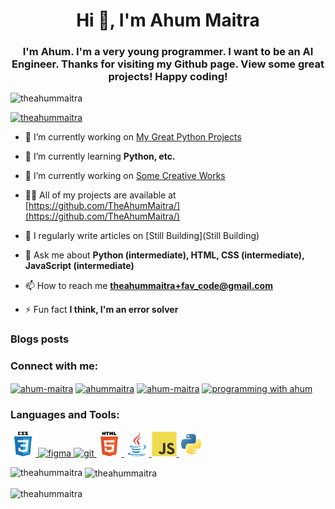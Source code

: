 <h1 align="center">Hi 👋, I'm Ahum Maitra</h1>
<h3 align="center">I'm Ahum. I'm a very young programmer. I want to be an AI Engineer. Thanks for visiting my Github page. View some great projects! Happy coding!</h3>

<p align="left"> <img src="https://komarev.com/ghpvc/?username=theahummaitra&label=Profile%20views&color=0e75b6&style=flat" alt="theahummaitra" /> </p>

<p align="left"> <a href="https://github.com/ryo-ma/github-profile-trophy"><img src="https://github-profile-trophy.vercel.app/?username=theahummaitra" alt="theahummaitra" /></a> </p>

- 🔭 I’m currently working on [My Great Python Projects](https://github.com/TheAhumMaitra/My-great-projects-with-Python)

- 🌱 I’m currently learning **Python, etc.**

- 🔭 I’m currently working on [Some Creative Works](https://github.com/TheAhumMaitra/Some-Creative-Works)

- 👨‍💻 All of my projects are available at [https://github.com/TheAhumMaitra/](https://github.com/TheAhumMaitra/)

- 📝 I regularly write articles on [Still Building](Still Building)

- 💬 Ask me about **Python (intermediate), HTML, CSS (intermediate), JavaScript (intermediate)**

- 📫 How to reach me **theahummaitra+fav_code@gmail.com**

- ⚡ Fun fact **I think, I'm an error solver**

### Blogs posts
<!-- BLOG-POST-LIST:START -->
<!-- BLOG-POST-LIST:END -->

<h3 align="left">Connect with me:</h3>
<p align="left">
<a href="https://codepen.io/ahum-maitra" target="blank"><img align="center" src="https://raw.githubusercontent.com/rahuldkjain/github-profile-readme-generator/master/src/images/icons/Social/codepen.svg" alt="ahum-maitra" height="30" width="40" /></a>
<a href="https://dev.to/ahummaitra" target="blank"><img align="center" src="https://raw.githubusercontent.com/rahuldkjain/github-profile-readme-generator/master/src/images/icons/Social/devto.svg" alt="ahummaitra" height="30" width="40" /></a>
<a href="https://stackoverflow.com/users/ahum-maitra" target="blank"><img align="center" src="https://raw.githubusercontent.com/rahuldkjain/github-profile-readme-generator/master/src/images/icons/Social/stack-overflow.svg" alt="ahum-maitra" height="30" width="40" /></a>
<a href="https://www.youtube.com/c/programming with ahum" target="blank"><img align="center" src="https://raw.githubusercontent.com/rahuldkjain/github-profile-readme-generator/master/src/images/icons/Social/youtube.svg" alt="programming with ahum" height="30" width="40" /></a>
</p>

<h3 align="left">Languages and Tools:</h3>
<p align="left"> <a href="https://www.w3schools.com/css/" target="_blank" rel="noreferrer"> <img src="https://raw.githubusercontent.com/devicons/devicon/master/icons/css3/css3-original-wordmark.svg" alt="css3" width="40" height="40"/> </a> <a href="https://www.figma.com/" target="_blank" rel="noreferrer"> <img src="https://www.vectorlogo.zone/logos/figma/figma-icon.svg" alt="figma" width="40" height="40"/> </a> <a href="https://git-scm.com/" target="_blank" rel="noreferrer"> <img src="https://www.vectorlogo.zone/logos/git-scm/git-scm-icon.svg" alt="git" width="40" height="40"/> </a> <a href="https://www.w3.org/html/" target="_blank" rel="noreferrer"> <img src="https://raw.githubusercontent.com/devicons/devicon/master/icons/html5/html5-original-wordmark.svg" alt="html5" width="40" height="40"/> </a> <a href="https://www.java.com" target="_blank" rel="noreferrer"> <img src="https://raw.githubusercontent.com/devicons/devicon/master/icons/java/java-original.svg" alt="java" width="40" height="40"/> </a> <a href="https://developer.mozilla.org/en-US/docs/Web/JavaScript" target="_blank" rel="noreferrer"> <img src="https://raw.githubusercontent.com/devicons/devicon/master/icons/javascript/javascript-original.svg" alt="javascript" width="40" height="40"/> </a> <a href="https://www.python.org" target="_blank" rel="noreferrer"> <img src="https://raw.githubusercontent.com/devicons/devicon/master/icons/python/python-original.svg" alt="python" width="40" height="40"/> </a> </p>

<p><img align="left" src="https://github-readme-stats.vercel.app/api/top-langs?username=theahummaitra&show_icons=true&locale=en&layout=compact" alt="theahummaitra" /></p>

<p>&nbsp;<img align="center" src="https://github-readme-stats.vercel.app/api?username=theahummaitra&show_icons=true&locale=en" alt="theahummaitra" /></p>

<p><img align="center" src="https://github-readme-streak-stats.herokuapp.com/?user=theahummaitra&" alt="theahummaitra" /></p>
